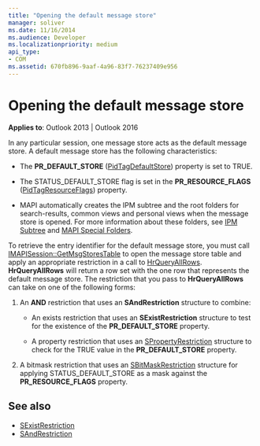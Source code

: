 ```yaml
---
title: "Opening the default message store"
manager: soliver
ms.date: 11/16/2014
ms.audience: Developer
ms.localizationpriority: medium
api_type:
- COM
ms.assetid: 670fb896-9aaf-4a96-83f7-76237409e956
---
```


# Opening the default message store

**Applies to**: Outlook 2013 | Outlook 2016 
  
In any particular session, one message store acts as the default message store. A default message store has the following characteristics:
  
- The **PR_DEFAULT_STORE** ([PidTagDefaultStore](pidtagdefaultstore-canonical-property.md)) property is set to TRUE.
    
- The STATUS_DEFAULT_STORE flag is set in the **PR_RESOURCE_FLAGS** ([PidTagResourceFlags](pidtagresourceflags-canonical-property.md)) property.
    
- MAPI automatically creates the IPM subtree and the root folders for search-results, common views and personal views when the message store is opened. For more information about these folders, see [IPM Subtree](ipm-subtree.md) and [MAPI Special Folders](mapi-special-folders.md). 
    
To retrieve the entry identifier for the default message store, you must call [IMAPISession::GetMsgStoresTable](imapisession-getmsgstorestable.md) to open the message store table and apply an appropriate restriction in a call to [HrQueryAllRows](hrqueryallrows.md). **HrQueryAllRows** will return a row set with the one row that represents the default message store. The restriction that you pass to **HrQueryAllRows** can take on one of the following forms: 
  
1. An **AND** restriction that uses an **SAndRestriction** structure to combine: 
    
   - An exists restriction that uses an **SExistRestriction** structure to test for the existence of the **PR_DEFAULT_STORE** property. 
    
   - A property restriction that uses an [SPropertyRestriction](spropertyrestriction.md) structure to check for the TRUE value in the **PR_DEFAULT_STORE** property. 
    
2. A bitmask restriction that uses an [SBitMaskRestriction](sbitmaskrestriction.md) structure for applying STATUS_DEFAULT_STORE as a mask against the **PR_RESOURCE_FLAGS** property. 
    
## See also

- [SExistRestriction](sexistrestriction.md)
- [SAndRestriction](sandrestriction.md)

